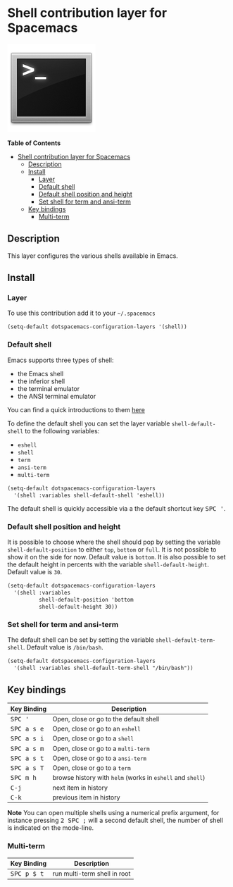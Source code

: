 # Shell contribution layer for Spacemacs

![logo](img/shell.png)

<!-- markdown-toc start - Don't edit this section. Run M-x markdown-toc/generate-toc again -->
**Table of Contents**

- [Shell contribution layer for Spacemacs](#shell-contribution-layer-for-spacemacs)
    - [Description](#description)
    - [Install](#install)
        - [Layer](#layer)
        - [Default shell](#default-shell)
        - [Default shell position and height](#default-shell-position-and-height)
        - [Set shell for term and ansi-term](#set-shell-for-term-and-ansi-term)
    - [Key bindings](#key-bindings)
        - [Multi-term](#multi-term)

<!-- markdown-toc end -->

## Description

This layer configures the various shells available in Emacs.

## Install

### Layer

To use this contribution add it to your `~/.spacemacs`

```elisp
(setq-default dotspacemacs-configuration-layers '(shell))
```

### Default shell

Emacs supports three types of shell:
- the Emacs shell
- the inferior shell
- the terminal emulator
- the ANSI terminal emulator

You can find a quick introductions to them [here][mastering-emacs]

To define the default shell you can set the layer variable `shell-default-shell`
to the following variables:
- `eshell`
- `shell`
- `term`
- `ansi-term`
- `multi-term`

```elisp
(setq-default dotspacemacs-configuration-layers
  '(shell :variables shell-default-shell 'eshell))
```

The default shell is quickly accessible via a the default shortcut key
<kbd>SPC '</kbd>.

### Default shell position and height

It is possible to choose where the shell should pop by setting the variable
`shell-default-position` to either `top`, `bottom` or `full`. It is not
possible to show it on the side for now.
Default value is `bottom`.
It is also possible to set the default height in percents with the variable
`shell-default-height`. Default value is `30`.

```elisp
(setq-default dotspacemacs-configuration-layers
  '(shell :variables
          shell-default-position 'bottom
          shell-default-height 30))
```

### Set shell for term and ansi-term

The default shell can be set by setting the variable `shell-default-term-shell`.
Default value is `/bin/bash`.

```elisp
(setq-default dotspacemacs-configuration-layers
  '(shell :variables shell-default-term-shell "/bin/bash"))
```

## Key bindings

Key Binding          | Description
---------------------|------------------------------------------------------------
<kbd>SPC '</kbd>     | Open, close or go to the default shell
<kbd>SPC a s e</kbd> | Open, close or go to an `eshell`
<kbd>SPC a s i</kbd> | Open, close or go to a `shell`
<kbd>SPC a s m</kbd> | Open, close or go to a `multi-term`
<kbd>SPC a s t</kbd> | Open, close or go to a `ansi-term`
<kbd>SPC a s T</kbd> | Open, close or go to a `term`
<kbd>SPC m h</kbd>   | browse history with `helm` (works in `eshell` and `shell`)
<kbd>C-j</kbd>       | next item in history
<kbd>C-k</kbd>       | previous item in history

**Note** You can open multiple shells using a numerical prefix argument,
for instance pressing <kbd>2 SPC ;</kbd> will a second default shell, the
number of shell is indicated on the mode-line.

### Multi-term

Key Binding          | Description
---------------------|------------------------------------------------------------
<kbd>SPC p $ t</kbd> | run multi-term shell in root

[mastering-emacs]: https://www.masteringemacs.org/article/running-shells-in-emacs-overview
